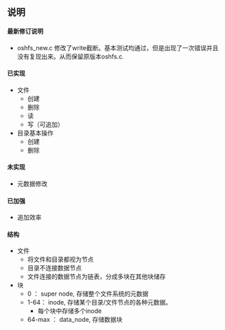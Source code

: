 ## 说明
#### 最新修订说明
- oshfs_new.c 修改了write截断。基本测试均通过，但是出现了一次错误并且没有复现出来。从而保留原版本oshfs.c. 

#### 已实现
- 文件
  - 创建
  - 删除
  - 读
  - 写（可追加）
- 目录基本操作
  - 创建
  - 删除

#### 未实现
- 元数据修改

#### 已加强
- 追加效率

#### 结构
- 文件
  - 将文件和目录都视为节点
  - 目录不连接数据节点
  - 文件连接的数据节点为链表，分成多块在其他块储存
- 块
  - 0 ： super node, 存储整个文件系统的元数据
  - 1-64： inode, 存储某个目录/文件节点的各种元数据。
    - 每个块中存储多个inode
  - 64-max ： data_node, 存储数据块
